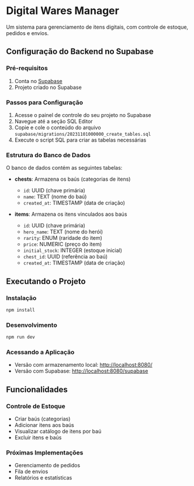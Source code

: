# Digital Wares Manager

Um sistema para gerenciamento de itens digitais, com controle de estoque, pedidos e envios.

## Configuração do Backend no Supabase

### Pré-requisitos

1. Conta no [Supabase](https://supabase.com/)
2. Projeto criado no Supabase

### Passos para Configuração

1. Acesse o painel de controle do seu projeto no Supabase
2. Navegue até a seção SQL Editor
3. Copie e cole o conteúdo do arquivo `supabase/migrations/20231101000000_create_tables.sql`
4. Execute o script SQL para criar as tabelas necessárias

### Estrutura do Banco de Dados

O banco de dados contém as seguintes tabelas:

- **chests**: Armazena os baús (categorias de itens)
  - `id`: UUID (chave primária)
  - `name`: TEXT (nome do baú)
  - `created_at`: TIMESTAMP (data de criação)

- **items**: Armazena os itens vinculados aos baús
  - `id`: UUID (chave primária)
  - `hero_name`: TEXT (nome do herói)
  - `rarity`: ENUM (raridade do item)
  - `price`: NUMERIC (preço do item)
  - `initial_stock`: INTEGER (estoque inicial)
  - `chest_id`: UUID (referência ao baú)
  - `created_at`: TIMESTAMP (data de criação)

## Executando o Projeto

### Instalação

```bash
npm install
```

### Desenvolvimento

```bash
npm run dev
```

### Acessando a Aplicação

- Versão com armazenamento local: [http://localhost:8080/](http://localhost:8080/)
- Versão com Supabase: [http://localhost:8080/supabase](http://localhost:8080/supabase)

## Funcionalidades

### Controle de Estoque

- Criar baús (categorias)
- Adicionar itens aos baús
- Visualizar catálogo de itens por baú
- Excluir itens e baús

### Próximas Implementações

- Gerenciamento de pedidos
- Fila de envios
- Relatórios e estatísticas
